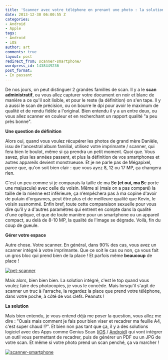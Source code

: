 ```yaml
---
title: 'Scanner avec votre téléphone en prenant une photo : la solution ?'
date: 2013-12-30 06:00:55 Z
categories:
- Android
- Apple
tags:
- Android
- iOS
author: art
comments: true
layout: post
redirect_from: scanner-smartphone/
wordpress_id: 1438449236
post_format:
- En passant
---
```


De nos jours, on peut distinguer 2 grandes familles de scan. Il y a le **scan administratif**, ou vous allez capturer votre document en noir et blanc de manière a ce qu'il soit lisible, et pour le reste (la définition) on s'en tape. Il y a aussi le scan de précision, ou on bourre le dpi pour avoir le maximum de qualité et de rendu fidèle a l'original. Bien entendu il y a un entre deux, ou vous allez scanner en couleur et en recherchant un rapport qualité "a peu près bonne".

**Une question de définition**

Alors oui, quand vous voulez récupérer les photos de grand mère Danièle, issu de l'ancestral album familial, utilisez votre imprimante / scanner, qui fera bien le boulot, même si ça prendra un petit moment. Quoi que. Vous savez, plus les années passent, et plus la définition de vos smartphones et autres appareils devient monstrueuse. Et je ne parle pas de Mégapixel, parce que, qu'on soit bien clair : que vous ayez 8, 12 ou 17 MP, ça changera rien.

C'est un peu comme si je comparais la taille de ma B**e (et oui, ma B**e porte une majuscule) avec celle du voisin. Même si (mais on a pas comparé) la taille de la mienne est inférieure, ça n’empêchera pas à ma copine d'avoir de putain d'orgasmes, peut être plus et de meilleure qualité que Kevin, le voisin susnommé. Enfin bref, toute cette comparaison sexuelle pour vous dire qu'il y a d'autres paramètres qui entrent en compte dans la qualité d'une optique, et que de toute manière pour un smartphone ou un appareil compact, au delà de 8-10 MP, la qualité de l'image se dégrade. Voilà, fin du coup de gueule.

**Gérer votre espace**

Autre chose. Votre scanner. En général, dans 90% des cas, vous avez un scanner intégré à votre imprimante. Que ce soit le cas ou non, ça vous fait un gros bloc qui prend bien de la place ! Et parfois même **beaucoup** de place !

<a href="https://irz.fr/recherche?q=pet-scanner"><img alt="pet-scanner" data-src="https://static.irz.fr/2013/12/pet-scanner-640x436.jpg" src="https://static.irz.fr/thumb.php?size=<100&crop=0&src=https://static.irz.fr/2013/12/pet-scanner-640x436.jpg" /></a>

Mais alors, bien bien bien. La solution intégré, c'est le top quand vous voulez faire des photocopies, je vous le concède. Mais lorsqu'il s'agit de scanner un truc à l'arrache, la regardez la place que prend votre téléphone, dans votre poche, à côté de vos clefs. Peanuts !

**La solution**

Mais bien entendu, je vous entend déjà me poser la question, vous allez me dire : "Ouais mais comment je fais pour bien viser et recadrer ma feuille A4, c'est super chaud !?". Et bien non pas tant que ça, il y a des solutions logiciel avec des Apps comme Genius Scan ([iOS](https://itunes.apple.com/fr/app/genius-scan/id377672876) / [Android](https://play.google.com/store/apps/details?id=com.thegrizzlylabs.geniusscan.free)) qui vont intégrer un outil vous permettant de recadrer, puis de générer un PDF ou un JPG de votre scan. Et même si votre photo prend un scan penché, ça va marcher !


<a href="https://irz.fr/recherche?q=scanner-smartphone-2"><img alt="scanner-smartphone" data-src="https://static.irz.fr/2013/12/scanner-smartphone1.png" src="https://static.irz.fr/thumb.php?size=<100&crop=0&src=https://static.irz.fr/2013/12/scanner-smartphone1.png" /></a>
